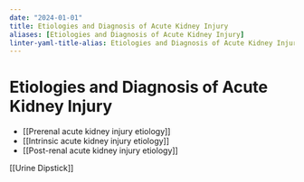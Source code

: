 ```yaml
---
date: "2024-01-01"
title: Etiologies and Diagnosis of Acute Kidney Injury
aliases: [Etiologies and Diagnosis of Acute Kidney Injury]
linter-yaml-title-alias: Etiologies and Diagnosis of Acute Kidney Injury
---
```


# Etiologies and Diagnosis of Acute Kidney Injury

* [[Prerenal acute kidney injury etiology]]
* [[Intrinsic acute kidney injury etiology]]
* [[Post-renal acute kidney injury etiology]]
 
[[Urine Dipstick]]
